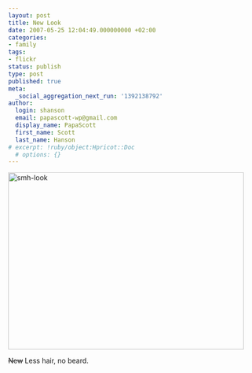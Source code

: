 ```yaml
---
layout: post
title: New Look
date: 2007-05-25 12:04:49.000000000 +02:00
categories:
- family
tags:
- flickr
status: publish
type: post
published: true
meta:
  _social_aggregation_next_run: '1392138792'
author:
  login: shanson
  email: papascott-wp@gmail.com
  display_name: PapaScott
  first_name: Scott
  last_name: Hanson
# excerpt: !ruby/object:Hpricot::Doc
  # options: {}
---
```

<p><a href="http://www.flickr.com/photos/papascott/513241766/" title="Photo Sharing"><img src="http://farm1.static.flickr.com/194/513241766_6fd0ca79df_o.jpg" width="480" height="360" alt="smh-look" /></a></p>
<p><s>New</s> Less hair, no beard.</p>
